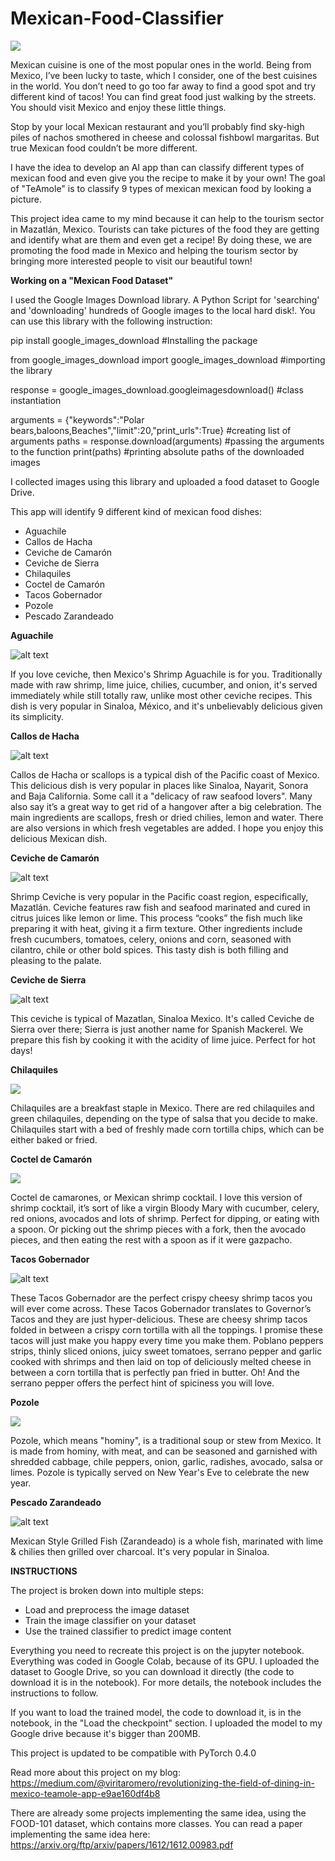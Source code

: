 # Mexican-Food-Classifier

<img src="https://cdn-images-1.medium.com/max/800/1*NOMqw1SqCxsnFHz_VA0I5w.jpeg">

Mexican cuisine is one of the most popular ones in the world. Being from Mexico, I’ve been lucky to taste, which I consider, one of the best cuisines in the world. You don’t need to go too far away to find a good spot and try different kind of tacos! You can find great food just walking by the streets. You should visit Mexico and enjoy these little things.

Stop by your local Mexican restaurant and you’ll probably find sky-high piles of nachos smothered in cheese and colossal fishbowl margaritas. But true Mexican food couldn’t be more different.

I have the idea to develop an AI app than can classify different types of mexican food and even give you the recipe to make it by your own! The goal of "TeAmole" is to classify 9 types of mexican mexican food by looking a picture.

This project idea came to my mind because it can help to the tourism sector in Mazatlán, Mexico. Tourists can take pictures of the food they are getting and identify what are them and even get a recipe! By doing these, we are promoting the food made in Mexico and helping the tourism sector by bringing more  interested people to visit our beautiful town!

<B> Working on a "Mexican Food Dataset" </B>

I used the Google Images Download library.  A Python Script for 'searching' and 'downloading' hundreds of Google images to the local hard disk!. You can use this library with the following instruction:

pip install google_images_download #Installing the package

from google_images_download import google_images_download   #importing the library

response = google_images_download.googleimagesdownload()   #class instantiation

arguments = {"keywords":"Polar bears,baloons,Beaches","limit":20,"print_urls":True}   #creating list of arguments
paths = response.download(arguments)   #passing the arguments to the function
print(paths)   #printing absolute paths of the downloaded images

I collected images using this library and uploaded a food dataset to Google Drive.

This app will identify 9 different kind of mexican food dishes:

- Aguachile
- Callos de Hacha
- Ceviche de Camarón
- Ceviche de Sierra
- Chilaquiles
- Coctel de Camarón
- Tacos Gobernador
- Pozole
- Pescado Zarandeado

**Aguachile**

![alt text](https://cdn.kiwilimon.com/recetaimagen/28638/th5-640x426-28924.jpg)

If you love ceviche, then Mexico's Shrimp Aguachile is for you. Traditionally made with raw shrimp, lime juice, chilies, cucumber, and onion, it's served immediately while still totally raw, unlike most other ceviche recipes. This dish is very popular in  Sinaloa, México, and it's unbelievably delicious given its simplicity.

**Callos de Hacha**

![alt text](https://media-cdn.tripadvisor.com/media/photo-s/07/bc/af/dd/la-unica.jpg)

Callos de Hacha or scallops is a typical dish of the Pacific coast of Mexico. This delicious dish is very popular in places like Sinaloa, Nayarit, Sonora and Baja California. Some call it a "delicacy of raw seafood lovers". Many also say it’s a great way to get rid of a hangover after a big celebration. The main ingredients are scallops, fresh or dried chilies, lemon and water. There are also versions in which fresh vegetables are added. I hope you enjoy this delicious Mexican dish.

**Ceviche de Camarón**

![alt text](http://3.bp.blogspot.com/-BB3BRzokZcw/VAaI_KBSBZI/AAAAAAAAAgc/678dNCx9cko/s1600/ceviche_camaron.jpg)


Shrimp Ceviche is very popular in the Pacific coast region, especifically, Mazatlán. Ceviche features raw fish and seafood marinated and cured in citrus juices like lemon or lime. This process “cooks” the fish much like preparing it with heat, giving it a firm texture. Other ingredients include fresh cucumbers, tomatoes, celery, onions and corn, seasoned with cilantro, chile or other bold spices. This tasty dish is both filling and pleasing to the palate.

**Ceviche de Sierra**

![alt text](https://mazatleco.com/wp-content/uploads/2014/08/Ceviche-de-sierra-mazatleco.jpg)

This ceviche is typical of Mazatlan, Sinaloa Mexico. It's called Ceviche de Sierra over there; Sierra is just another name for Spanish Mackerel. We prepare this fish by cooking it with the acidity of lime juice. Perfect for hot days!

**Chilaquiles**

<img src="https://www.cocinavital.mx/wp-content/uploads/2017/11/chilaquiles-rojos-paso-a-paso.jpg">

Chilaquiles are a breakfast staple in Mexico. There are red chilaquiles and green chilaquiles, depending on the type of salsa that you decide to make. Chilaquiles start with a bed of freshly made corn tortilla chips, which can be either baked or fried.

**Coctel de Camarón**

<img src="https://cocina-casera.com/mx/wp-content/uploads/2017/11/campechana.jpg">

Coctel de camarones, or Mexican shrimp cocktail. I love this version of shrimp cocktail, it’s sort of like a virgin Bloody Mary with cucumber, celery, red onions, avocados and lots of shrimp. Perfect for dipping, or eating with a spoon. Or picking out the shrimp pieces with a fork, then the avocado pieces, and then eating the rest with a spoon as if it were gazpacho.

**Tacos Gobernador**

![alt text](https://www.cocinavital.mx/wp-content/uploads/2017/08/tacos-gobernador.jpg)

These Tacos Gobernador are the perfect crispy cheesy shrimp tacos you will ever come across. These Tacos Gobernador translates to Governor’s Tacos and they are just hyper-delicious. These are cheesy shrimp tacos folded in between a crispy corn tortilla with all the toppings. I promise these tacos will just make you happy every time you make them. Poblano peppers strips, thinly sliced onions, juicy sweet tomatoes, serrano pepper and garlic cooked with shrimps and then laid on top of deliciously melted cheese in between a corn tortilla that is perfectly pan fried in butter. Oh!  And the serrano pepper offers the perfect hint of spiciness you will love.

**Pozole**

<img src="https://obson.files.wordpress.com/2013/02/receta-pozole.jpg">

Pozole, which means "hominy", is a traditional soup or stew from Mexico. It is made from hominy, with meat, and can be seasoned and garnished with shredded cabbage, chile peppers, onion, garlic, radishes, avocado, salsa or limes. Pozole is typically served on New Year's Eve to celebrate the new year.

**Pescado Zarandeado**

![alt text](https://www.diariohispaniola.com/fotos/1/Pescado-a-la-Talla-Acapulco.jpg)

Mexican Style Grilled Fish (Zarandeado) is a  whole fish, marinated with lime & chilies then grilled over charcoal. It's very popular in Sinaloa.

<B> INSTRUCTIONS </B>

The project is broken down into multiple steps:

* Load and preprocess the image dataset
* Train the image classifier on your dataset
* Use the trained classifier to predict image content

Everything you need to recreate this project is on the jupyter notebook. Everything was coded in Google Colab, because of its GPU. I uploaded the dataset to Google Drive, so you can download it directly (the code to download it is in the notebook). For more details, the notebook includes the instructions to follow.

If you want to load the trained model, the code to download it, is in the notebook, in the "Load the checkpoint" section. I uploaded the model to my Google drive because it's bigger than 200MB.

This project is updated to be compatible with PyTorch 0.4.0

Read more about this project on my blog: https://medium.com/@viritaromero/revolutionizing-the-field-of-dining-in-mexico-teamole-app-e9ae160df4b8


There are already some projects implementing the same idea, using the FOOD-101 dataset, which contains more classes. You can read a paper implementing the same idea here: https://arxiv.org/ftp/arxiv/papers/1612/1612.00983.pdf
